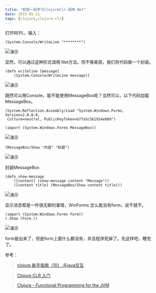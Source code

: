 ```yaml
---
title: "和我一起学习clojureClr-调用.Net"
date: 2015-05-21
tags: [clojure,clojure-clr]
---
```

打开REPL，输入：

	(System.Console/WriteLine "********")
![演示](https://img.geyuxu.com/2015-5-20-011.png)

显然，可以通过这种形式调用.Net方法。但不够美观，我们将代码做一个封装。
	
	(defn writeline [message]
		(System.Console/WriteLine message))
![演示](https://img.geyuxu.com/2015-5-20-012.png)
<!--more-->
既然可以用Console，能不能使用MessageBox呢？当然可以，以下代码加载MessageBox。

	(System.Reflection.Assembly/Load "System.Windows.Forms, Version=2.0.0.0, 
	 Culture=neutral, PublicKeyToken=b77a5c561934e089")

	(import (System.Windows.Forms MessageBox))
![演示](https://img.geyuxu.com/2015-5-20-013.png)
	
	(MessageBox/Show "内容" "标题")
![演示](https://img.geyuxu.com/2015-5-20-014.png)

封装MessageBox

	(defn show-message 
		([content] (show-message content "Message")) 
		([content title] (MessageBox/Show content title)))
![演示](https://img.geyuxu.com/2015-5-20-015.png)

显示消息框是一件很无聊的事情，WinForms 怎么能没有form，说干就干。

	(import (System.Windows.Forms Form))
	(.Show (Form.))
![演示](https://img.geyuxu.com/2015-5-20-016.png)

form是出来了，但是form上面什么都没有，并且程序死掉了。先这样吧，睡觉了。

参考：

>[clojure 新手指南（10）:与java交互](http://my.oschina.net/clopopo/blog/143000)

>[Clojure CLR 入门](http://www.cnblogs.com/me-sa/archive/2013/03/25/2981192.html)

>[Clojure - Functional Programming for the JVM](http://java.ociweb.com/mark/clojure/article.html)


